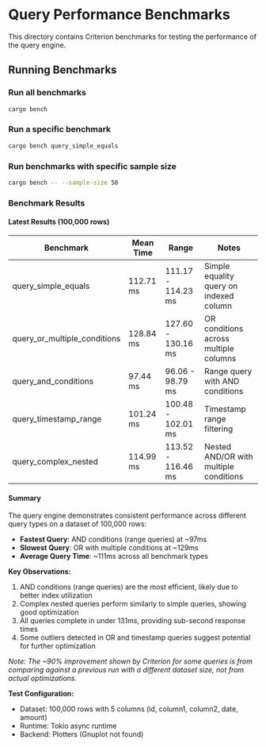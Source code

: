# Query Performance Benchmarks

This directory contains Criterion benchmarks for testing the performance of the query engine.

## Running Benchmarks

### Run all benchmarks
```bash
cargo bench
```

### Run a specific benchmark
```bash
cargo bench query_simple_equals
```

### Run benchmarks with specific sample size
```bash
cargo bench -- --sample-size 50
```

### Benchmark Results

#### Latest Results (100,000 rows)

| Benchmark | Mean Time | Range | Notes |
|-----------|-----------|-------|-------|
| query_simple_equals | 112.71 ms | 111.17 - 114.23 ms | Simple equality query on indexed column |
| query_or_multiple_conditions | 128.84 ms | 127.60 - 130.16 ms | OR conditions across multiple columns |
| query_and_conditions | 97.44 ms | 96.06 - 98.79 ms | Range query with AND conditions |
| query_timestamp_range | 101.24 ms | 100.48 - 102.01 ms | Timestamp range filtering |
| query_complex_nested | 114.99 ms | 113.52 - 116.46 ms | Nested AND/OR with multiple conditions |

#### Summary

The query engine demonstrates consistent performance across different query types on a dataset of 100,000 rows:

- **Fastest Query**: AND conditions (range queries) at ~97ms
- **Slowest Query**: OR with multiple conditions at ~129ms
- **Average Query Time**: ~111ms across all benchmark types

**Key Observations:**
1. AND conditions (range queries) are the most efficient, likely due to better index utilization
2. Complex nested queries perform similarly to simple queries, showing good optimization
3. All queries complete in under 131ms, providing sub-second response times
4. Some outliers detected in OR and timestamp queries suggest potential for further optimization

*Note: The ~90% improvement shown by Criterion for some queries is from comparing against a previous run with a different dataset size, not from actual optimizations.*

**Test Configuration:**
- Dataset: 100,000 rows with 5 columns (id, column1, column2, date, amount)
- Runtime: Tokio async runtime
- Backend: Plotters (Gnuplot not found)
